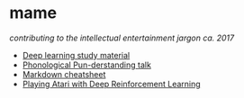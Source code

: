 # mame

_contributing to the intellectual entertainment jargon ca. 2017_


- [Deep learning study material](https://github.com/amiralansary/DLSM)
- [Phonological Pun-derstanding talk](http://techtalks.tv/talks/phonological-pun-derstanding/62274/)
- [Markdown cheatsheet](https://github.com/adam-p/markdown-here/wiki/Markdown-Cheatsheet)
- [Playing Atari with Deep Reinforcement Learning](https://arxiv.org/pdf/1312.5602.pdf)
